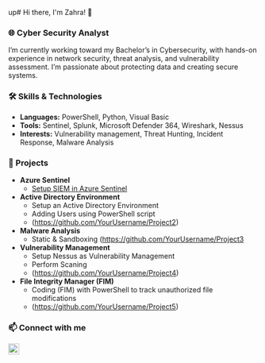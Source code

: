up# Hi there, I'm Zahra! 👋

### 🌐 Cyber Security Analyst
I’m currently working toward my Bachelor’s in Cybersecurity, with hands-on experience in network security, threat analysis, and vulnerability assessment. I’m passionate about protecting data and creating secure systems.

### 🛠 Skills & Technologies
  - **Languages:** PowerShell, Python, Visual Basic
  - **Tools:** Sentinel, Splunk, Microsoft Defender 364, Wireshark, Nessus
  - **Interests:** Vulnerability management, Threat Hunting, Incident Response, Malware Analysis

### 🔗 Projects
- <b>Azure Sentinel</b>
  - [Setup SIEM in Azure Sentinel](https://github.com/YourUsername/Project1)
- <b>Active Directory Environment</b>
  - Setup an Active Directory Environment
  - Adding Users using PowerShell script
  - (https://github.com/YourUsername/Project2)
- <b>Malware Analysis</b>
  - Static & Sandboxing (https://github.com/YourUsername/Project3
- <b>Vulnerability Management</b>
  - Setup Nessus as Vulnerability Management
  - Perform Scaning
  - (https://github.com/YourUsername/Project4)
- <b>File Integrity Manager (FIM)</b>
  - Coding (FIM) with PowerShell to track unauthorized file modifications 
  - (https://github.com/YourUsername/Project5)

### 📫 Connect with me

[<img align="left" alt="ZahraMac | LinkedIn" width="22px" src="https://cdn.jsdelivr.net/npm/simple-icons@v3/icons/linkedin.svg" />][linkedin]

[linkedin]: https://www.linkedin.com/in/fatima-zahra-machichi-b2819788
